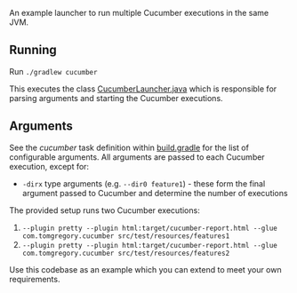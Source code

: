 An example launcher to run multiple Cucumber executions in the same JVM.

## Running

Run `./gradlew cucumber`

This executes the class [CucumberLauncher.java](src/test/java/com/tomgregory/cucumber/CucumberLauncher.java)
which is responsible for parsing arguments and starting the Cucumber executions.

## Arguments

See the *cucumber* task definition within [build.gradle](build.gradle) for the list of configurable arguments.
All arguments are passed to each Cucumber execution, except for:

* `-dirx` type arguments (e.g. `--dir0 feature1`) - these form the final argument passed to Cucumber and determine the number of executions

The provided setup runs two Cucumber executions:

1. `--plugin pretty --plugin html:target/cucumber-report.html --glue com.tomgregory.cucumber src/test/resources/features1`
2. `--plugin pretty --plugin html:target/cucumber-report.html --glue com.tomgregory.cucumber src/test/resources/features2`

Use this codebase as an example which you can extend to meet your own requirements.